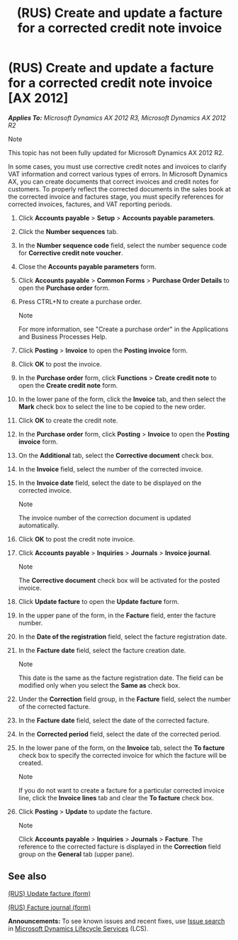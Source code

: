 ﻿---
title: (RUS) Create and update a facture for a corrected credit note invoice
TOCTitle: (RUS) Create and update a facture for a corrected credit note invoice
ms:assetid: 7d0f18a2-fc31-4e04-a4af-2ac658b5264e
ms:mtpsurl: https://technet.microsoft.com/en-us/library/JJ678396(v=AX.60)
ms:contentKeyID: 49387626
ms.date: 04/18/2014
mtps_version: v=AX.60
---

# (RUS) Create and update a facture for a corrected credit note invoice [AX 2012]


_**Applies To:** Microsoft Dynamics AX 2012 R3, Microsoft Dynamics AX 2012 R2_


> [!NOTE]
> <P>This topic has not been fully updated for Microsoft Dynamics AX 2012 R2.</P>



In some cases, you must use corrective credit notes and invoices to clarify VAT information and correct various types of errors. In Microsoft Dynamics AX, you can create documents that correct invoices and credit notes for customers. To properly reflect the corrected documents in the sales book at the corrected invoice and factures stage, you must specify references for corrected invoices, factures, and VAT reporting periods.

1.  Click **Accounts payable** \> **Setup** \> **Accounts payable parameters**.

2.  Click the **Number sequences** tab.

3.  In the **Number sequence code** field, select the number sequence code for **Corrective credit note voucher**.

4.  Close the **Accounts payable parameters** form.

5.  Click **Accounts payable** \> **Common Forms** \> **Purchase Order Details** to open the **Purchase order** form.

6.  Press CTRL+N to create a purchase order.
    

    > [!NOTE]
    > <P>For more information, see "Create a purchase order" in the Applications and Business Processes Help.</P>



7.  Click **Posting** \> **Invoice** to open the **Posting invoice** form.

8.  Click **OK** to post the invoice.

9.  In the **Purchase order** form, click **Functions** \> **Create credit note** to open the **Create credit note** form.

10. In the lower pane of the form, click the **Invoice** tab, and then select the **Mark** check box to select the line to be copied to the new order.

11. Click **OK** to create the credit note.

12. In the **Purchase order** form, click **Posting** \> **Invoice** to open the **Posting invoice** form.

13. On the **Additional** tab, select the **Corrective document** check box.

14. In the **Invoice** field, select the number of the corrected invoice.

15. In the **Invoice date** field, select the date to be displayed on the corrected invoice.
    

    > [!NOTE]
    > <P>The invoice number of the correction document is updated automatically.</P>



16. Click **OK** to post the credit note invoice.

17. Click **Accounts payable** \> **Inquiries** \> **Journals** \> **Invoice journal**.
    

    > [!NOTE]
    > <P>The <STRONG>Corrective document</STRONG> check box will be activated for the posted invoice.</P>



18. Click **Update facture** to open the **Update facture** form.

19. In the upper pane of the form, in the **Facture** field, enter the facture number.

20. In the **Date of the registration** field, select the facture registration date.

21. In the **Facture date** field, select the facture creation date.
    

    > [!NOTE]
    > <P>This date is the same as the facture registration date. The field can be modified only when you select the <STRONG>Same as</STRONG> check box.</P>



22. Under the **Correction** field group, in the **Facture** field, select the number of the corrected facture.

23. In the **Facture date** field, select the date of the corrected facture.

24. In the **Corrected period** field, select the date of the corrected period.

25. In the lower pane of the form, on the **Invoice** tab, select the **To facture** check box to specify the corrected invoice for which the facture will be created.
    

    > [!NOTE]
    > <P>If you do not want to create a facture for a particular corrected invoice line, click the <STRONG>Invoice lines</STRONG> tab and clear the <STRONG>To facture</STRONG> check box.</P>



26. Click **Posting** \> **Update** to update the facture.
    

    > [!NOTE]
    > <P>Click <STRONG>Accounts payable</STRONG> &gt; <STRONG>Inquiries</STRONG> &gt; <STRONG>Journals</STRONG> &gt; <STRONG>Facture</STRONG>. The reference to the corrected facture is displayed in the <STRONG>Correction</STRONG> field group on the <STRONG>General</STRONG> tab (upper pane).</P>



## See also

[(RUS) Update facture (form)](https://technet.microsoft.com/en-us/library/jj889412\(v=ax.60\))

[(RUS) Facture journal (form)](https://technet.microsoft.com/en-us/library/jj923567\(v=ax.60\))

  
**Announcements:** To see known issues and recent fixes, use [Issue search](http://go.microsoft.com/fwlink/?linkid=389258) in [Microsoft Dynamics Lifecycle Services](http://go.microsoft.com/fwlink/?linkid=306505) (LCS).

